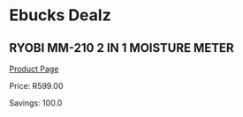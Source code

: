 
# Ebucks Dealz
## RYOBI MM-210 2 IN 1 MOISTURE METER
[Product Page](https://www.ebucks.com/web/shop/productSelected.do?prodId=994926421&catId=370101825)

Price: R599.00

Savings: 100.0


	